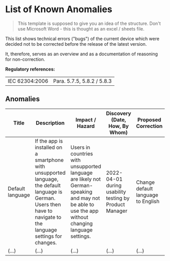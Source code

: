 # List of Known Anomalies

> This template is supposed to give you an idea of the structure. Don't use Microsoft Word - this is thought
> as an excel / sheets file.

This list shows technical errors ("bugs") of the current device which were decided not to be corrected before the
release of the latest version.

It, therefore, serves as an overview and as a documentation of reasoning for non-correction.

**Regulatory references:**

|  |  |
| --- | --- |
| IEC 62304:2006 | Para. 5.7.5, 5.8.2 / 5.8.3 |

## Anomalies

| Title            | Description                                                                                                                                                          | Impact / Hazard                                                                                                                                    | Discovery (Date, How, By Whom)                         | Proposed Correction                | Justification for Delay                                                                                         | Timeline             |
|------------------|----------------------------------------------------------------------------------------------------------------------------------------------------------------------|----------------------------------------------------------------------------------------------------------------------------------------------------|--------------------------------------------------------|------------------------------------|-----------------------------------------------------------------------------------------------------------------|----------------------|
| Default language | If the app is installed on a smartphone with unsupported language, the default language is German. Users then have to navigate to the language settings for changes. | Users in countries with unsupported language are likely not German-speaking and may not be able to use the app without changing language settings. | 2022-04-01 during usability testing by Product Manager | Change default language to English | Per appstore setting, the app is currently only available in countries whose predominant language is supported. | Next version release |
| (...)            | (...)                                                                                                                                                                | (...)                                                                                                                                              | (...)                                                  | (...)                              | (...)                                                                                                           | (...)                |
